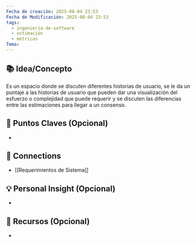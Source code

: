```yaml
---
Fecha de creación: 2025-08-04 23:53
Fecha de Modificación: 2025-08-04 23:53
tags:
  - ingeniería-de-software
  - estimación
  - metricas
Tema:
---
```



## 📚 Idea/Concepto 
Es un espacio donde se discuten diferentes historias de usuario, se le da un puntaje a las historias de usuario que pueden dar una visualización del esfuerzo o complejidad que puede requerir y se discuten las diferencias entre las estimaciones para llegar a un consenso.

## 📌 Puntos Claves (Opcional)
- 

## 🔗 Connections
- [[Requerimientos de Sistema]]

## 💡 Personal Insight (Opcional)
- 
## 🧾 Recursos (Opcional)
- 